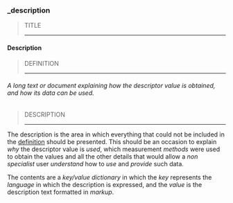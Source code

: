 ### _description



> TITLE
> 
> ------

#### Description



> DEFINITION
> 
> ------

###### A long text or document explaining how the descriptor value is obtained, and how its data can be used.



> DESCRIPTION
> 
> ------

The description is the area in which everything that could not be included in the [definition](_definition) should be presented. This should be an occasion to explain *why* the descriptor value is *used*, which measurement *methods* were used to obtain the values and all the other details that would allow a *non specialist* user *understand* how to *use* and *provide* such data.

The contents are a *key/value dictionary* in which the *key* represents the *language* in which the description is expressed, and the *value* is the description text formatted in *markup*.